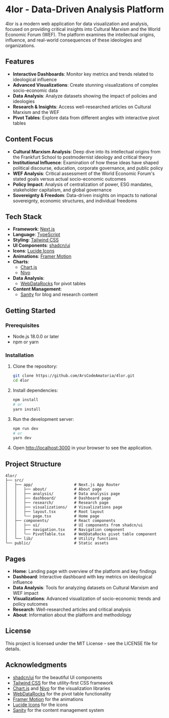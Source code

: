 # 4lor - Data-Driven Analysis Platform

4lor is a modern web application for data visualization and analysis, focused on providing critical insights into Cultural Marxism and the World Economic Forum (WEF). The platform examines the intellectual origins, influence, and real-world consequences of these ideologies and organizations.

## Features

- **Interactive Dashboards**: Monitor key metrics and trends related to ideological influence
- **Advanced Visualizations**: Create stunning visualizations of complex socio-economic data
- **Data Analysis**: Analyze datasets showing the impact of policies and ideologies
- **Research & Insights**: Access well-researched articles on Cultural Marxism and the WEF
- **Pivot Tables**: Explore data from different angles with interactive pivot tables

## Content Focus

- **Cultural Marxism Analysis**: Deep dive into its intellectual origins from the Frankfurt School to postmodernist ideology and critical theory
- **Institutional Influence**: Examination of how these ideas have shaped political discourse, education, corporate governance, and public policy
- **WEF Analysis**: Critical assessment of the World Economic Forum's stated goals versus actual socio-economic outcomes
- **Policy Impact**: Analysis of centralization of power, ESG mandates, stakeholder capitalism, and global governance
- **Sovereignty & Freedom**: Data-driven insights on impacts to national sovereignty, economic structures, and individual freedoms

## Tech Stack

- **Framework**: [Next.js](https://nextjs.org/)
- **Language**: [TypeScript](https://www.typescriptlang.org/)
- **Styling**: [Tailwind CSS](https://tailwindcss.com/)
- **UI Components**: [shadcn/ui](https://ui.shadcn.com/)
- **Icons**: [Lucide Icons](https://lucide.dev/)
- **Animations**: [Framer Motion](https://www.framer.com/motion/)
- **Charts**: 
  - [Chart.js](https://www.chartjs.org/)
  - [Nivo](https://nivo.rocks/)
- **Data Analysis**:
  - [WebDataRocks](https://www.webdatarocks.com/) for pivot tables
- **Content Management**:
  - [Sanity](https://www.sanity.io/) for blog and research content

## Getting Started

### Prerequisites

- Node.js 18.0.0 or later
- npm or yarn

### Installation

1. Clone the repository:
   ```bash
   git clone https://github.com/ArsCodeAmatoria/4lor.git
   cd 4lor
   ```

2. Install dependencies:
   ```bash
   npm install
   # or
   yarn install
   ```

3. Run the development server:
   ```bash
   npm run dev
   # or
   yarn dev
   ```

4. Open [http://localhost:3000](http://localhost:3000) in your browser to see the application.

## Project Structure

```
4lor/
├── src/
│   ├── app/                  # Next.js App Router
│   │   ├── about/            # About page
│   │   ├── analysis/         # Data analysis page
│   │   ├── dashboard/        # Dashboard page
│   │   ├── research/         # Research page
│   │   ├── visualizations/   # Visualizations page
│   │   ├── layout.tsx        # Root layout
│   │   └── page.tsx          # Home page
│   ├── components/           # React components
│   │   ├── ui/               # UI components from shadcn/ui
│   │   ├── navigation.tsx    # Navigation component
│   │   └── PivotTable.tsx    # WebDataRocks pivot table component
│   └── lib/                  # Utility functions
└── public/                   # Static assets
```

## Pages

- **Home**: Landing page with overview of the platform and key findings
- **Dashboard**: Interactive dashboard with key metrics on ideological influence
- **Data Analysis**: Tools for analyzing datasets on Cultural Marxism and WEF impact
- **Visualizations**: Advanced visualization of socio-economic trends and policy outcomes
- **Research**: Well-researched articles and critical analysis
- **About**: Information about the platform and methodology

## License

This project is licensed under the MIT License - see the LICENSE file for details.

## Acknowledgments

- [shadcn/ui](https://ui.shadcn.com/) for the beautiful UI components
- [Tailwind CSS](https://tailwindcss.com/) for the utility-first CSS framework
- [Chart.js](https://www.chartjs.org/) and [Nivo](https://nivo.rocks/) for the visualization libraries
- [WebDataRocks](https://www.webdatarocks.com/) for the pivot table functionality
- [Framer Motion](https://www.framer.com/motion/) for the animations
- [Lucide Icons](https://lucide.dev/) for the icons
- [Sanity](https://www.sanity.io/) for the content management system
